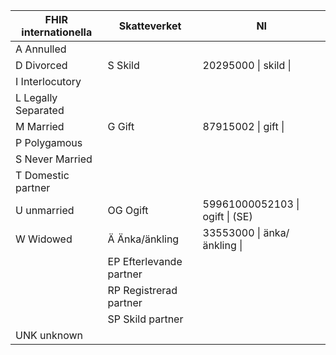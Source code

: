 | FHIR internationella | Skatteverket | NI |
|----------------------|--------------|----|
| A Annulled | | |
| D Divorced | S Skild | 20295000 \| skild \| |
| I Interlocutory | | |
| L Legally Separated | | |
| M Married	| G Gift | 87915002 \| gift \| |
| P Polygamous | | |
| S Never Married | | |
| T Domestic partner | | |
| U unmarried | OG Ogift | 59961000052103 \| ogift \| (SE) |
| W Widowed | Ä Änka/änkling | 33553000 \| änka/änkling \| |
| |	EP Efterlevande partner	| |
| |	RP Registrerad partner	| |
| |	SP Skild partner	| |
| UNK unknown | | |